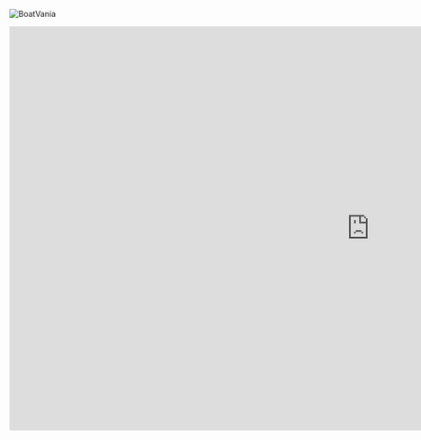 
![BoatVania](https://github.com/infofield/GameWebgl/assets/18258043/0e87ef81-750a-4ba9-bc46-e2e27a634bc8)
<iframe id="" src="https://github.com/infofield/GameWebgl/tree/main/" name="" width="1280" height="720" frameborder="0" marginheight="0" scrolling="no"></iframe>
